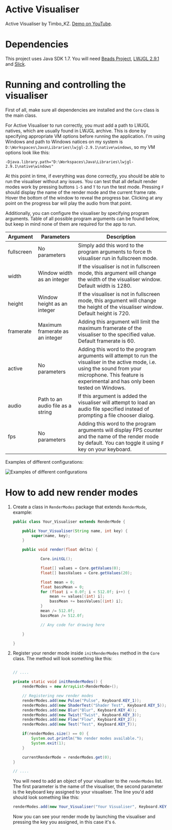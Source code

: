 Active Visualiser
=================

Active Visualiser by Timbo_KZ. [Demo on YouTube](https://www.youtube.com/watch?v=OUPmbOWXMtE).

Dependencies
============

This project uses Java SDK 1.7. You will need [Beads Project](http://www.beadsproject.net/), [LWJGL 2.9.1](http://legacy.lwjgl.org/) and [Slick](http://slick.ninjacave.com/).

Running and controlling the visualiser
======================================

First of all, make sure all dependencies are installed and the `Core` class is the main class.

For Active Visualiser to run correctly, you must add a path to LWJGL natives, which are usually found in LWJGL archive. This is done by specifying appropriate VM options before running the application. I'm using Windows and path to Windows natices on my system is `D:\Workspaces\Java\Libraries\lwjgl-2.9.1\native\windows`, so my VM options look like this:

`-Djava.library.path="D:\Workspaces\Java\Libraries\lwjgl-2.9.1\native\windows"`

At this point in time, if everything was done correctly, you should be able to run the visualiser without any issues. You can test that all default render modes work by pressing buttons `1-5` and `T` to run the test mode. Pressing `F` should display the name of the render mode and the current frame rate. Hover the bottom of the window to reveal the progress bar. Clicking at any point on the progress bar will play the audio from that point.

Additionally, you can configure the visualiser by specifying program arguments. Table of all possible program arguments can be found below, but keep in mind none of them are required for the app to run.

|Argument|Parameters|Description|
|--------|----------|------------|
|fullscreen|No parameters|Simply add this word to the program arguments to force th visualiser run in fullscreen mode.|
|width|Window width as an integer|If the visualiser is not in fullscreen mode, this argument will change the width of the visualiser window. Default width is 1280.|
|height|Window height as an integer|If the visualiser is not in fullscreen mode, this argument will change the height of the visualiser window. Default height is 720.|
|framerate|Maximum framerate as an integer|Adding this argument will limit the maximum framerate of the visualiser to the specified value. Default framerate is 60.|
|active|No parameters|Adding this word to the program arguments will attempt to run the visualiser in the active mode, i.e. using the sound from your microphone. This feature is experimental and has only been tested on Windows.|
|audio|Path to an audio file as a string|If this argument is added the visualiser will attempt to load an audio file specified instead of prompting a file chooser dialog.|
|fps|No parameters|Adding this word to the program arguments will display FPS counter and the name of the render mode by default. You can toggle it using `F` key on your keyboard.|

Examples of different configurations:

![Examples of different configurations](http://i.imgur.com/dWTTSBk.png)

How to add new render modes
===========================

1. Create a class in `RenderModes` package that extends `RenderMode`, example:

    ```java
    public class Your_Visualiser extends RenderMode {

        public Your_Visualiser(String name, int key) {
            super(name, key);
        }

        public void render(float delta) {

                Core.initGL();

                float[] values = Core.getValues(0);
                float[] bassValues = Core.getValues(20);

                float mean = 0;
                float bassMean = 0;
                for (float i = 0.0f; i < 512.0f; i++) {
                    mean += values[(int) i];
                    bassMean += bassValues[(int) i];
                }
                mean /= 512.0f;
                bassMean /= 512.0f;

                // Any code for drawing here

        }

    }
    ```

2. Register your render mode inside `initRenderModes` method in the `Core` class. The method will look something like this:

    ```java

    // ....

    private static void initRenderModes() {
        renderModes = new ArrayList<RenderMode>();

        // Registering new render modes
        renderModes.add(new Pulse("Pulse", Keyboard.KEY_1));
        renderModes.add(new ShaderTest("Shader Test", Keyboard.KEY_5));
        renderModes.add(new Blur("Blur", Keyboard.KEY_4));
        renderModes.add(new Twist("Twist", Keyboard.KEY_3));
        renderModes.add(new Flow("Flow", Keyboard.KEY_2));
        renderModes.add(new Test("Test", Keyboard.KEY_T));

        if(renderModes.size() == 0) {
            System.out.println("No render modes available.");
            System.exit(1);
        }

        currentRenderMode = renderModes.get(0);
    }

    // ....

    ```

    You will need to add an object of your visualiser to the `renderModes` list. The first parameter is the name of the visualiser, the second parameter is the keyboard key assigned to your visualiser. The line you'd add should look something like this:

    ```java
    renderModes.add(new Your_Visualiser("Your Visualiser", Keyboard.KEY_6));
    ```

    Now you can see your render mode by launching the visualiser and pressing the key you assigned, in this case it's `6`.

